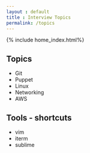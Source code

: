 ```yaml
---
layout : default
title : Interview Topics
permalink: /topics
---
```

{% include home_index.html%}
## Topics

- Git
- Puppet
- Linux
- Networking
- AWS

## Tools - shortcuts

- vim
- iterm
- sublime